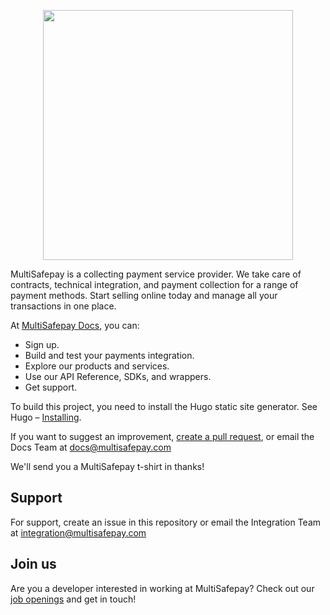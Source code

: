 <p align="center">
  <img src="https://www.multisafepay.com/img/multisafepaylogo.svg" width="400px" position="center">
</p>

MultiSafepay is a collecting payment service provider. We take care of contracts, technical integration, and payment collection for a range of payment methods. Start selling online today and manage all your transactions in one place.

At [MultiSafepay Docs](https://docs.multisafepay.com), you can:

- Sign up.
- Build and test your payments integration.
- Explore our products and services. 
- Use our API Reference, SDKs, and wrappers. 
- Get support.

To build this project, you need to install the Hugo static site generator. See Hugo – [Installing](https://gohugo.io/getting-started/installing/).

If you want to suggest an improvement, [create a pull request](https://github.com/MultiSafepay/docsv2/pulls), or email the Docs Team at <docs@multisafepay.com> 

We'll send you a MultiSafepay t-shirt in thanks!

## Support
For support, create an issue in this repository or email the Integration Team at <integration@multisafepay.com>

## Join us
Are you a developer interested in working at MultiSafepay? Check out our [job openings](https://www.multisafepay.com/careers/#jobopenings) and get in touch!
